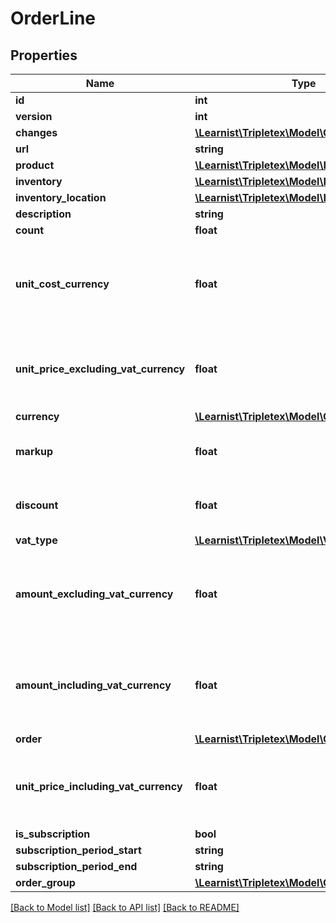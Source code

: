 # OrderLine

## Properties
Name | Type | Description | Notes
------------ | ------------- | ------------- | -------------
**id** | **int** |  | [optional] 
**version** | **int** |  | [optional] 
**changes** | [**\Learnist\Tripletex\Model\Change[]**](Change.md) |  | [optional] 
**url** | **string** |  | [optional] 
**product** | [**\Learnist\Tripletex\Model\Product**](Product.md) |  | [optional] 
**inventory** | [**\Learnist\Tripletex\Model\Inventory**](Inventory.md) |  | [optional] 
**inventory_location** | [**\Learnist\Tripletex\Model\InventoryLocation**](InventoryLocation.md) |  | [optional] 
**description** | **string** |  | [optional] 
**count** | **float** |  | [optional] 
**unit_cost_currency** | **float** | Unit price purchase (cost) excluding VAT in the order&#x27;s currency | [optional] 
**unit_price_excluding_vat_currency** | **float** | Unit price of purchase excluding VAT in the order&#x27;s currency | [optional] 
**currency** | [**\Learnist\Tripletex\Model\Currency**](Currency.md) |  | [optional] 
**markup** | **float** | Markup given as a percentage (%) | [optional] 
**discount** | **float** | Discount given as a percentage (%) | [optional] 
**vat_type** | [**\Learnist\Tripletex\Model\VatType**](VatType.md) |  | [optional] 
**amount_excluding_vat_currency** | **float** | Total amount on order line excluding VAT in the order&#x27;s currency | [optional] 
**amount_including_vat_currency** | **float** | Total amount on order line including VAT in the order&#x27;s currency | [optional] 
**order** | [**\Learnist\Tripletex\Model\Order**](Order.md) |  | [optional] 
**unit_price_including_vat_currency** | **float** | Unit price of purchase including VAT in the order&#x27;s currency | [optional] 
**is_subscription** | **bool** |  | [optional] 
**subscription_period_start** | **string** |  | [optional] 
**subscription_period_end** | **string** |  | [optional] 
**order_group** | [**\Learnist\Tripletex\Model\OrderGroup**](OrderGroup.md) |  | [optional] 

[[Back to Model list]](../../README.md#documentation-for-models) [[Back to API list]](../../README.md#documentation-for-api-endpoints) [[Back to README]](../../README.md)

